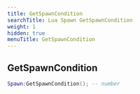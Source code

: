 ```yaml
---
title: GetSpawnCondition
searchTitle: Lua Spawn GetSpawnCondition
weight: 1
hidden: true
menuTitle: GetSpawnCondition
---
```

## GetSpawnCondition
```lua
Spawn:GetSpawnCondition(); -- number
```